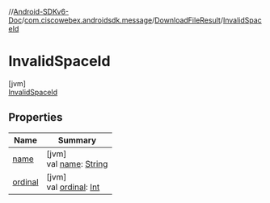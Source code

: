 //[Android-SDKv6-Doc](../../../../index.md)/[com.ciscowebex.androidsdk.message](../../index.md)/[DownloadFileResult](../index.md)/[InvalidSpaceId](index.md)

# InvalidSpaceId

[jvm]\
[InvalidSpaceId](index.md)

## Properties

| Name | Summary |
|---|---|
| [name](../../../com.ciscowebex.androidsdk.team/-list-team-membership-result/-bad-request/index.md#-372974862%2FProperties%2F-411797461) | [jvm]<br>val [name](../../../com.ciscowebex.androidsdk.team/-list-team-membership-result/-bad-request/index.md#-372974862%2FProperties%2F-411797461): [String](https://kotlinlang.org/api/latest/jvm/stdlib/kotlin/-string/index.html) |
| [ordinal](../../../com.ciscowebex.androidsdk.team/-list-team-membership-result/-bad-request/index.md#-739389684%2FProperties%2F-411797461) | [jvm]<br>val [ordinal](../../../com.ciscowebex.androidsdk.team/-list-team-membership-result/-bad-request/index.md#-739389684%2FProperties%2F-411797461): [Int](https://kotlinlang.org/api/latest/jvm/stdlib/kotlin/-int/index.html) |
